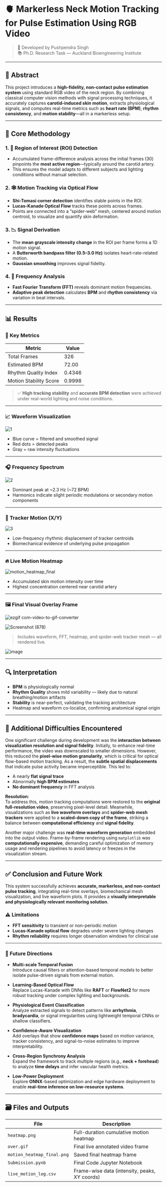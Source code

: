 # 🫀 Markerless Neck Motion Tracking for Pulse Estimation Using RGB Video

> 📍 Developed by Pushpendra Singh  
> 📚 Ph.D. Research Task — Auckland Bioengineering Institute

---

## 📌 Abstract

This project introduces a **high-fidelity, non-contact pulse estimation system** using standard RGB video of the neck region. By combining classical computer vision methods with signal processing techniques, it accurately captures **carotid-induced skin motion**, extracts physiological signals, and computes real-time metrics such as **heart rate (BPM)**, **rhythm consistency**, and **motion stability**—all in a markerless setup.

---

## 🧠 Core Methodology

### 1. 🎯 Region of Interest (ROI) Detection
- Accumulated frame-difference analysis across the initial frames (30) pinpoints the **most active region**—typically around the carotid artery.
- This ensures the model adapts to different subjects and lighting conditions without manual selection.

### 2. 🕸️ Motion Tracking via Optical Flow
- **Shi-Tomasi corner detection** identifies stable points in the ROI.
- **Lucas-Kanade Optical Flow** tracks these points across frames.
- Points are connected into a “spider-web” mesh, centered around motion centroid, to visualize and quantify skin deformation.

### 3. 📉 Signal Derivation
- The **mean grayscale intensity change** in the ROI per frame forms a 1D motion signal.
- A **Butterworth bandpass filter (0.5–3.0 Hz)** isolates heart-rate-related motion.
- **Gaussian smoothing** improves signal fidelity.

### 4. 🧮 Frequency Analysis
- **Fast Fourier Transform (FFT)** reveals dominant motion frequencies.
- **Adaptive peak detection** calculates **BPM** and **rhythm consistency** via variation in beat intervals.

---

## 📊 Results

### 📌 Key Metrics

| Metric                       | Value    |
|-----------------------------|----------|
| Total Frames                | 326      |
| Estimated BPM               | 72.00    |
| Rhythm Quality Index        | 0.4346   |
| Motion Stability Score      | 0.9998   |

> ✅ **High tracking stability** and **accurate BPM detection** were achieved under real-world lighting and noise conditions.

---

### 📈 Waveform Visualization

![1](https://github.com/user-attachments/assets/51e9c572-6a89-4490-a180-d756466e37af)



- Blue curve = filtered and smoothed signal  
- Red dots = detected peaks  
- Gray = raw intensity fluctuations

---

### 🎧 Frequency Spectrum

![2](https://github.com/user-attachments/assets/81818c2f-988e-4d4a-bd69-611bf63c36a3)

- Dominant peak at ~2.3 Hz (~72 BPM)
- Harmonics indicate slight periodic modulations or secondary motion components

---

### 🧭 Tracker Motion (X/Y)

![3](https://github.com/user-attachments/assets/b0011653-e106-4718-98c2-38b50d782636)

- Low-frequency rhythmic displacement of tracker centroids
- Biomechanical evidence of underlying pulse propagation

---

### 🔥 Live Motion Heatmap

![motion_heatmap_final](https://github.com/user-attachments/assets/929026e0-1488-4abd-a2fc-16f5b5db8551)

- Accumulated skin motion intensity over time
- Highest concentration centered near carotid artery

---

### 🖼️ Final Visual Overlay Frame

![ezgif com-video-to-gif-converter](https://github.com/user-attachments/assets/b56c8670-eb0c-4490-95c0-3995782697f4)

![Screenshot (878)](https://github.com/user-attachments/assets/8856eb86-abe9-4eb3-a8bb-efd34bb59de9)

> Includes waveform, FFT, heatmap, and spider-web tracker mesh — all rendered live.

![image](https://github.com/user-attachments/assets/f32dea3e-8fc7-429e-80e3-2d7df00e71e9)

---

## 🔍 Interpretation

- **BPM** is physiologically normal
- **Rhythm Quality** shows mild variability — likely due to natural breathing/motion artifacts
- **Stability** is near-perfect, validating the tracking architecture
- Heatmap and waveform co-localize, confirming anatomical signal origin

---

## 🚧 Additional Difficulties Encountered

One significant challenge during development was the **interaction between visualization resolution and signal fidelity**. Initially, to enhance real-time performance, the video was downscaled to smaller dimensions. However, this reduced the **pixel-wise motion granularity**, which is critical for optical flow-based motion tracking. As a result, the **subtle spatial displacements** that indicate pulse activity became imperceptible. This led to:
- A nearly **flat signal trace**
- Abnormally **high BPM estimates**
- **No dominant frequency** in FFT analysis

**Resolution**:  
To address this, motion tracking computations were restored to the **original full-resolution video**, preserving pixel-level detail. Meanwhile, visualizations such as **live waveform overlays** and **spider-web mesh trackers** were applied to a **scaled-down copy of the frame**, striking a balance between **computational efficiency** and **signal fidelity**.

Another major challenge was **real-time waveform generation** embedded into the output video. Frame-by-frame rendering using `matplotlib` was **computationally expensive**, demanding careful optimization of memory usage and rendering pipelines to avoid latency or freezes in the visualization stream.

---

## ✅ Conclusion and Future Work

This system successfully achieves **accurate, markerless, and non-contact pulse tracking**, integrating real-time overlays, biomechanical mesh visualization, and live waveform plots. It provides a **visually interpretable and physiologically relevant monitoring solution**.

### ⚠️ Limitations
- **FFT sensitivity** to transient or non-periodic motion
- **Lucas-Kanade optical flow** degrades under severe lighting changes
- **Rhythm reliability** requires longer observation windows for clinical use

---

### 🔮 Future Directions

- **Multi-scale Temporal Fusion**  
  Introduce causal filters or attention-based temporal models to better isolate pulse-driven signals from external motion.

- **Learning-Based Optical Flow**  
  Replace Lucas-Kanade with DNNs like **RAFT** or **FlowNet2** for more robust tracking under complex lighting and backgrounds.

- **Physiological Event Classification**  
  Analyze extracted signals to detect patterns like **arrhythmia**, **bradycardia**, or signal irregularities using lightweight temporal CNNs or shallow classifiers.

- **Confidence-Aware Visualization**  
  Add overlays that show **confidence maps** based on motion variance, tracker consistency, and signal-to-noise estimates to improve interpretability.

- **Cross-Region Synchrony Analysis**  
  Expand the framework to track multiple regions (e.g., **neck + forehead**) to analyze **time delays** and infer vascular health metrics.

- **Low-Power Deployment**  
  Explore **ONNX**-based optimization and edge hardware deployment to enable **real-time inference on low-resource systems**.

---

## 🗃️ Files and Outputs

| File                         | Description                                      |
|------------------------------|--------------------------------------------------|
| `heatmap.png`                | Full-duration cumulative motion heatmap          |
| `over.gif`                   | Final live annotated video frame                 |
| `motion_heatmap_final.png`   | Saved final heatmap frame                        |
| `Submission.pynb`            | Final Code Jupyter Notebook                      |
| `live_motion_log.csv`        | Frame-wise data (intensity, peaks, XY coords)    |



